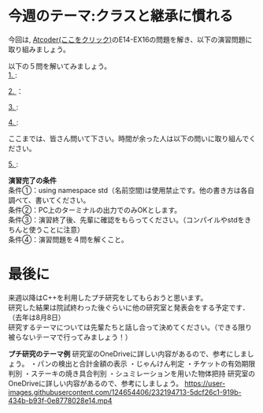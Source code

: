 # 今週のテーマ:クラスと継承に慣れる
今回は, [Atcoder(ここをクリック)](https://atcoder.jp/contests/apg4b/tasks/APG4b_ci)のE14-EX16の問題を解き、以下の演習問題に取り組みましょう。

以下の５問を解いてみましょう。<br>
[1. ]():

[2. ]()：

[3. ]():

[4. ]():

ここまでは、皆さん問いて下さい。時間が余った人は以下の問いに取り組んでください。

[5. ]():

**演習完了の条件**
<br>条件①：using namespace std（名前空間)は使用禁止です。他の書き方は各自調べて、書いてください。
<br>条件②：PC上のターミナルの出力でのみOKとします。
<br>条件③：演習終了後、先輩に確認をもらってください。（コンパイルやstdをきちんと使うことに注意）
<br>条件④：演習問題を４問を解くこと。


# 最後に
来週以降はC++を利用したプチ研究をしてもらおうと思います。
<br>研究した結果は院試終わった後ぐらいに他の研究室と発表会をする予定です．（去年は8月8日）
<br>研究するテーマについては先輩たちと話し合って決めてください。（できる限り被らないテーマで行ってみましょう！）

**プチ研究のテーマ例**
研究室のOneDriveに詳しい内容があるので、参考にしましょう。
・パンの検出と合計金額の表示
・じゃんけん判定
・チケットの有効期限判別
・ステーキの焼き具合判別
・シュミレーションを用いた物体把持
研究室のOneDriveに詳しい内容があるので、参考にしましょう。
https://user-images.githubusercontent.com/124654406/232194713-5dcf26c1-919b-434b-b93f-0e8778028e14.mp4


